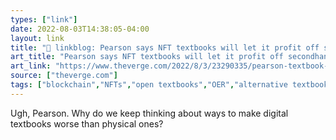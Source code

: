 ```yaml
---
types: ["link"]
date: 2022-08-03T14:38:05-04:00
layout: link
title: "🔗 linkblog: Pearson says NFT textbooks will let it profit off secondhand sales - The Verge'"
art_title: "Pearson says NFT textbooks will let it profit off secondhand sales - The Verge"
art_link: "https://www.theverge.com/2022/8/3/23290335/pearson-textbook-publisher-nft-blockchain-secondhand-ebook-sales"
source: ["theverge.com"]
tags: ["blockchain","NFTs","open textbooks","OER","alternative textbooks"]
---
```

Ugh, Pearson. Why do we keep thinking about ways to make digital textbooks worse than physical ones?
 
